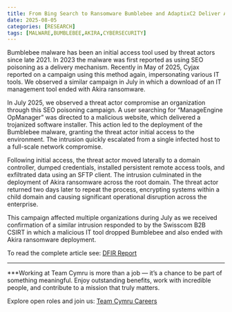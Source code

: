 ```yaml
---
title: From Bing Search to Ransomware Bumblebee and AdaptixC2 Deliver Akira
date: 2025-08-05
categories: [RESEARCH]
tags: [MALWARE,BUMBLEBEE,AKIRA,CYBERSECURITY]
---
```


Bumblebee malware has been an initial access tool used by threat actors since late 2021. In 2023 the malware was first reported as using SEO poisoning as a delivery mechanism. Recently in May of 2025, Cyjax reported on a campaign using this method again, impersonating various IT tools. We observed a similar campaign in July in which a download of an IT management tool ended with Akira ransomware.

In July 2025, we observed a threat actor compromise an organization through this SEO poisoning campaign. A user searching for “ManageEngine OpManager” was directed to a malicious website, which delivered a trojanized software installer. This action led to the deployment of the Bumblebee malware, granting the threat actor initial access to the environment. The intrusion quickly escalated from a single infected host to a full-scale network compromise.

Following initial access, the threat actor moved laterally to a domain controller, dumped credentials, installed persistent remote access tools, and exfiltrated data using an SFTP client. The intrusion culminated in the deployment of Akira ransomware across the root domain. The threat actor returned two days later to repeat the process, encrypting systems within a child domain and causing significant operational disruption across the enterprise.

This campaign affected multiple organizations during July as we received confirmation of a similar intrusion responded to by the Swisscom B2B CSIRT in which a malicious IT tool dropped Bumblebee and also ended with Akira ransomware deployment.

To read the complete article see:
[DFIR Report](https://thedfirreport.com/2025/08/05/from-bing-search-to-ransomware-bumblebee-and-adaptixc2-deliver-akira) 


***

***Working at Team Cymru is more than a job — it’s a chance to be part of something meaningful.
Enjoy outstanding benefits, work with incredible people, and contribute to a mission that truly matters.

Explore open roles and join us:
[Team Cymru Careers](https://www.team-cymru.com/careers) 
